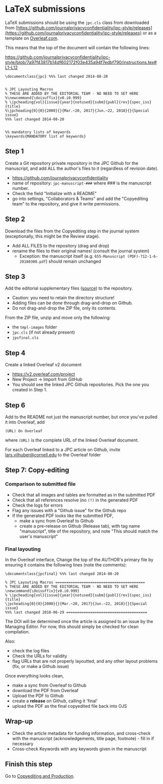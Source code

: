 # LaTeX submissions
LaTeX submissions should be using the `jpc.cls` class from
downloaded from [https://github.com/journalprivacyconfidentiality/jpc-style/releases](https://github.com/journalprivacyconfidentiality/jpc-style/releases) or as a template on [Overleaf.com](https://www.overleaf.com).

This means that the top of the document will contain the following lines:

https://github.com/journalprivacyconfidentiality/jpc-style/blob/7a97f43817b14df602172f03e435a94f7edbf790/instructions.tex#L1-L12

```
\documentclass{jpc} %%% last changed 2014-08-20


% JPC Layouting Macros
% THESE ARE ADDED BY THE EDITORIAL TEAM - NO NEED TO SET HERE
%\newcommand{\doisuffix}{v0.i0.999}
% \jpcheading{vol}{issue}{year}{notused}{subm}{publ}{rev}{spec_iss}{title}
%\jpcheading{0}{0}{2000}{}{Mar.~20, 2017}{Jun.~22, 2018}{}{Special issue}
%%% last changed 2014-08-20


%% mandatory lists of keywords
\keywords{MANDATORY list of keywords}
```

## Step 1
Create a Git repository private repository in the JPC Github for the manuscript, and add ALL the author's files to it (regardless of revision date).

- https://github.com/journalprivacyconfidentiality
- name of repository: `jpc-manuscript-###` where ### is the manuscript number. 
- Check the field "Initialize with a README"
- go into settings, "Collaborators & Teams" and add the "Copyediting team" to the repository, and give it write permissions.

## Step 2
Download the files from the Copyediting step in the journal system (exceptionally, this might be the Review stage).
- Add ALL FILES to the repository (drag and drop)
- rename the files to their original names! (consult the journal system)
  - Exception: the manuscript itself (e.g. `655-Manuscript (PDF)-712-1-6-20180308.pdf`) should remain unchanged

## Step 3
Add the editorial supplementary files ([source](https://github.com/journalprivacyconfidentiality/jpc-style/releases/tag/v091jpc-editorial)) to the repository.

- Caution: you need to retain the directory structure! 
- Adding files can be done through drag-and-drop on Github.
- Do not drag-and-drop the ZIP file, only its contents.

From the ZIP file, unzip and move only the following: 
- the `tmpl-images`  folder
- `jpc.cls` (if not already present)
- `jpsfinal.cls`

## Step 4
Create a  linked Overleaf v2 document

- https://v2.overleaf.com/project
- New Project -> Import from GitHub
- You should see the linked JPC Github repositories. Pick the one you created in Step 1.



## Step 6
Add to the README not just the manuscript number, but once you've pulled it into Overleaf, add 
```
(URL) On Overleaf
```
where `(URL)` is the complete URL of the linked Overleaf document.

For each Overleaf linked to a JPC article on Github,  invite lars.vilhuber@cornell.edu to the Overleaf folder

## Step 7: Copy-editing
### Comparison to submitted file
- Check that all images and tables are formatted as in the submitted PDF
- Check that all references resolve (no `(?)` in the generated PDF
- Check the logs for errors
- Flag any issues with a "Github issue" for the Github repo
- If the generated PDF looks like the submitted PDF, 
  - make a sync from Overleaf to Github
  - create a pre-release on Github (Release tab), with tag name "manuscript", title of the repository, and note "This should match the user's manuscript"
### Final layouting
 In the Overleaf interface, Change the top of the AUTHOR's primary file by ensuring it contains the following lines (note the comments):

```
\documentclass{jpcfinal} %%% last changed 2014-08-20

% JPC Layouting Macros =========================================
% THESE ARE ADDED BY THE EDITORIAL TEAM - NO NEED TO SET HERE
\newcommand{\doisuffix}{v0.i0.999}
% \jpcheading{vol}{issue}{year}{notused}{subm}{publ}{rev}{spec_iss}{title}
\jpcheading{0}{0}{2000}{}{Mar.~20, 2017}{Jun.~22, 2018}{}{Special issue}
%%% last changed 2018-06-29 =====================================
```
The DOI will be determined once the article is assigned to an issue by the Managing Editor. For now, this should simply be checked for clean compilation.

Also:
- check the log files
- Check the URLs for validity
- flag URLs that are not properly layoutted, and any other layout problems (fix, or make a Github issue)

Once everything looks clean, 
- make a sync from Overleaf to Github
- download the PDF from Overleaf
- Upload the PDF to Github 
- create a **release** on Github, calling it 'final'
- upload the PDF as the final copyedited file back into OJS

## Wrap-up
- Check the article metadata for funding information, and cross-check with the manuscript (acknowledgements, title page, footnote) - fill in if necessary
- Cross-check Keywords with any keywords given in the manuscript

## Finish this step
Go to [Copyediting and Production](Copyediting_and_production.md).

